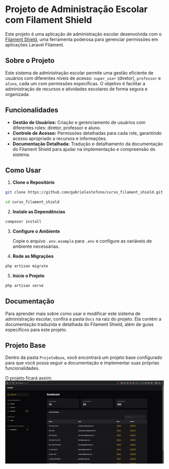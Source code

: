 # Projeto de Administração Escolar com Filament Shield

Este projeto é uma aplicação de administração escolar desenvolvida com o [Filament Shield](https://github.com/bezhanSalleh/filament-shield), uma ferramenta poderosa para gerenciar permissões em aplicações Laravel Filament.

## Sobre o Projeto

Este sistema de administração escolar permite uma gestão eficiente de usuários com diferentes níveis de acesso: `super_user` (diretor), `professor` e `aluno`, cada um com permissões específicas. O objetivo é facilitar a administração de recursos e atividades escolares de forma segura e organizada.

## Funcionalidades

- **Gestão de Usuários:** Criação e gerenciamento de usuários com diferentes roles: diretor, professor e aluno.
- **Controle de Acesso:** Permissões detalhadas para cada role, garantindo acesso apropriado a recursos e informações.
- **Documentação Detalhada:** Tradução e detalhamento da documentação do Filament Shield para ajudar na implementação e compreensão do sistema.

## Como Usar

1. **Clone o Repositório**
   
```bash
git clone https://github.com/gabrielestefono/curso_filament_shield.git
```

```bash
cd curso_filament_shield
```

2. **Instale as Dependências**

```bash
composer install
```

3. **Configure o Ambiente**

   Copie o arquivo `.env.example` para `.env` e configure as variáveis de ambiente necessárias.

4. **Rode as Migrações**

```bash
php artisan migrate
```

5. **Inicie o Projeto**

```bash
php artisan serve
```

## Documentação

Para aprender mais sobre como usar e modificar este sistema de administração escolar, confira a pasta `Docs` na raiz do projeto. Ela contém a documentação traduzida e detalhada do Filament Shield, além de guias específicos para este projeto.

## Projeto Base

Dentro da pasta `ProjetoBase`, você encontrará um projeto base configurado para que você possa seguir a documentação e implementar suas próprias funcionalidades.

O projeto ficará assim:
![alt text](image.png)